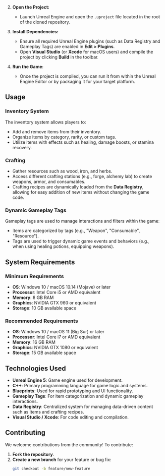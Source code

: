 2. **Open the Project:**
   - Launch Unreal Engine and open the `.uproject` file located in the root of the cloned repository.

3. **Install Dependencies:**
   - Ensure all required Unreal Engine plugins (such as Data Registry and Gameplay Tags) are enabled in **Edit > Plugins**.
   - Open **Visual Studio** (or **Xcode** for macOS users) and compile the project by clicking **Build** in the toolbar.

4. **Run the Game:**
   - Once the project is compiled, you can run it from within the Unreal Engine Editor or by packaging it for your target platform.

## Usage

### Inventory System
The inventory system allows players to:
- Add and remove items from their inventory.
- Organize items by category, rarity, or custom tags.
- Utilize items with effects such as healing, damage boosts, or stamina recovery.

### Crafting
- Gather resources such as wood, iron, and herbs.
- Access different crafting stations (e.g., forge, alchemy lab) to create weapons, armor, and consumables.
- Crafting recipes are dynamically loaded from the **Data Registry**, allowing for easy addition of new items without changing the game code.

### Dynamic Gameplay Tags
Gameplay tags are used to manage interactions and filters within the game:
- Items are categorized by tags (e.g., "Weapon", "Consumable", "Resource").
- Tags are used to trigger dynamic game events and behaviors (e.g., when using healing potions, equipping weapons).

## System Requirements

### Minimum Requirements
- **OS**: Windows 10 / macOS 10.14 (Mojave) or later
- **Processor**: Intel Core i5 or AMD equivalent
- **Memory**: 8 GB RAM
- **Graphics**: NVIDIA GTX 960 or equivalent
- **Storage**: 10 GB available space

### Recommended Requirements
- **OS**: Windows 10 / macOS 11 (Big Sur) or later
- **Processor**: Intel Core i7 or AMD equivalent
- **Memory**: 16 GB RAM
- **Graphics**: NVIDIA GTX 1080 or equivalent
- **Storage**: 15 GB available space

## Technologies Used

- **Unreal Engine 5**: Game engine used for development.
- **C++**: Primary programming language for game logic and systems.
- **Blueprints**: Used for rapid prototyping and UI functionality.
- **Gameplay Tags**: For item categorization and dynamic gameplay interactions.
- **Data Registry**: Centralized system for managing data-driven content such as items and crafting recipes.
- **Visual Studio / Xcode**: For code editing and compilation.

## Contributing

We welcome contributions from the community! To contribute:

1. **Fork the repository**.
2. **Create a new branch** for your feature or bug fix:
   ```bash
   git checkout -b feature/new-feature
